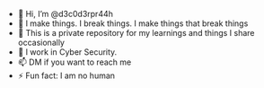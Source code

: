 - 👋 Hi, I’m @d3c0d3rpr44h
- 👀 I make things. I break things. I make things that break things
- 🌱 This is a private repository for my learnings and things I share occasionally
- 💞️ I work in Cyber Security.
- 📫 DM if you want to reach me
- ⚡ Fun fact: I am no human

<!---
d3c0d3rpr44h/d3c0d3rpr44h is a ✨ special ✨ repository because its `README.md` (this file) appears on your GitHub profile.
You can click the Preview link to take a look at your changes.
--->
